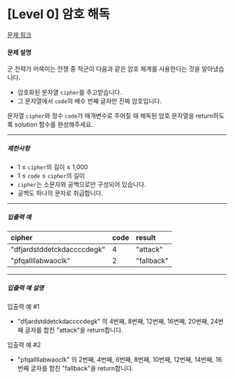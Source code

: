 # [Level 0] 암호 해독

[문제 링크](https://school.programmers.co.kr/learn/courses/30/lessons/120892)

#### 문제 설명

군 전략가 머쓱이는 전쟁 중 적군이 다음과 같은 암호 체계를 사용한다는 것을 알아냈습니다.

- 암호화된 문자열 ```cipher```를 주고받습니다.
- 그 문자열에서 ```code```의 배수 번째 글자만 진짜 암호입니다.

문자열 ```cipher```와 정수 ```code```가 매개변수로 주어질 때 해독된 암호 문자열을 return하도록 solution 함수를 완성해주세요.

---

##### 제한사항

- 1 ≤ ```cipher```의 길이 ≤ 1,000
- 1 ≤ ```code``` ≤ ```cipher```의 길이
- ```cipher```는 소문자와 공백으로만 구성되어 있습니다.
- 공백도 하나의 문자로 취급합니다.

---

##### 입출력 예

|cipher|code|result|
|:---|:---|:---|
|"dfjardstddetckdaccccdegk"|4|"attack"|
|"pfqallllabwaoclk"|2|"fallback"|

---

##### 입출력 예 설명

입출력 예 #1

- "dfjardstddetckdaccccdegk" 의 4번째, 8번째, 12번째, 16번째, 20번째, 24번째 글자를 합친 "attack"을 return합니다.

입출력 예 #2

- "pfqallllabwaoclk" 의 2번째, 4번째, 6번째, 8번째, 10번째, 12번째, 14번째, 16번째 글자를 합친 "fallback"을 return합니다.
